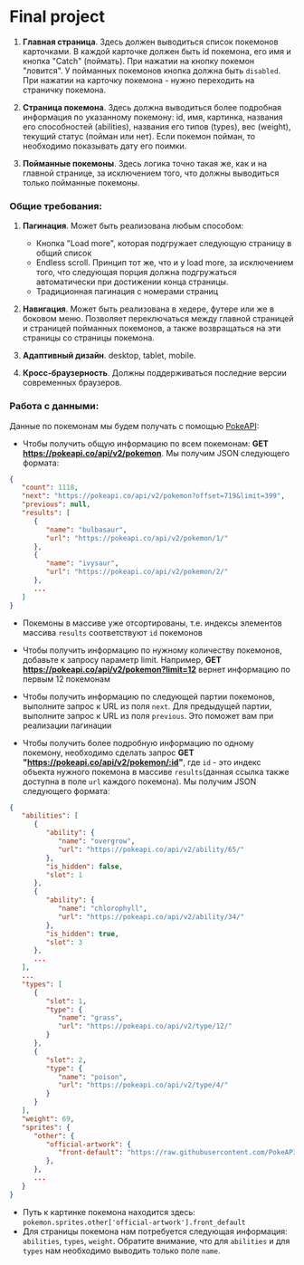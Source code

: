 # Final project

1. **Главная страница**. Здесь должен выводиться список покемонов карточками. В каждой карточке должен быть id покемона, его имя и кнопка "Catch" (поймать). При нажатии на кнопку покемон "ловится". У пойманных покемонов кнопка должна быть `disabled`. При нажатии на карточку покемона - нужно переходить на страничку покемона.

2. **Страница покемона**. Здесь должна выводиться более подробная информация по указанному покемону: id, имя, картинка, названия его способностей (abilities), названия его типов (types), вес (weight), текущий статус (пойман или нет). Если покемон пойман, то необходимо показывать дату его поимки.

3. **Пойманные покемоны**. Здесь логика точно такая же, как и на главной странице, за исключением того, что должны выводиться только пойманные покемоны.

### Общие требования:

1. **Пагинация**. Может быть реализована любым способом: 
    * Кнопка "Load more", которая подгружает следующую страницу в общий список
    * Endless scroll. Принцип тот же, что и у load more, за исключением того, что следующая порция должна подгружаться автоматически при достижении конца страницы.
    * Традиционная пагинация с номерами страниц

2. **Навигация**. Может быть реализована в хедере, футере или же в боковом меню. Позволяет переключаться между главной страницей и страницей пойманных покемонов, а также возвращаться на эти страницы со страницы покемона.

3. **Адаптивный дизайн**. desktop, tablet, mobile.

4. **Кросс-браузерность**. Должны поддерживаться последние версии современных браузеров. 

### Работа с данными:

Данные по покемонам мы будем получать с помощью [PokeAPI](https://pokeapi.co/):

* Чтобы получить общую информацию по всем покемонам: **GET https://pokeapi.co/api/v2/pokemon**. Мы получим JSON следующего формата:

```json
{
   "count": 1118,
   "next": "https://pokeapi.co/api/v2/pokemon?offset=719&limit=399",
   "previous": null,
   "results": [
      {
         "name": "bulbasaur",
         "url": "https://pokeapi.co/api/v2/pokemon/1/"
      },
      {
         "name": "ivysaur",
         "url": "https://pokeapi.co/api/v2/pokemon/2/"
      },
      ...
   ]
}
```
  * Покемоны в массиве уже отсортированы, т.е. индексы элементов массива `results` соответствуют `id` покемонов
  * Чтобы получить информацию по нужному количеству покемонов, добавьте к запросу параметр limit. Например, **GET https://pokeapi.co/api/v2/pokemon?limit=12** вернет информацию по первым 12 покемонам
  * Чтобы получить информацию по следующей партии покемонов, выполните запрос к URL из поля `next`. Для предыдущей партии, выполните запрос к URL из поля `previous`. Это поможет вам при реализации пагинации


* Чтобы получить более подробную информацию по одному покемону, необходимо сделать запрос **GET "https://pokeapi.co/api/v2/pokemon/:id"**, где `id` - это индекс объекта нужного покемона в массиве `results`(данная ссылка также доступна в поле `url` каждого покемона). Мы получим JSON следующего формата:

```json
{
   "abilities": [
      {
         "ability": {
            "name": "overgrow",
            "url": "https://pokeapi.co/api/v2/ability/65/"
         },
         "is_hidden": false,
         "slot": 1
      },
      {
         "ability": {
            "name": "chlorophyll",
            "url": "https://pokeapi.co/api/v2/ability/34/"
         },
         "is_hidden": true,
         "slot": 3
      },
      ...
   ],
   ...
   "types": [
      {
         "slot": 1,
         "type": {
            "name": "grass",
            "url": "https://pokeapi.co/api/v2/type/12/"
         }
      },
      {
         "slot": 2,
         "type": {
            "name": "poison",
            "url": "https://pokeapi.co/api/v2/type/4/"
         }
      }
   ],
   "weight": 69,
   "sprites": {
      "other": {
         "official-artwork": {
            "front-default": "https://raw.githubusercontent.com/PokeAPI/sprites/master/sprites/pokemon/other/official-artwork/2.png"
         },
      },
      ...
   }
}
``` 
  * Путь к картинке покемона находится здесь: `pokemon.sprites.other['official-artwork'].front_default`
  * Для страницы покемона нам потребуется следующая информация: `abilities`, `types`, `weight`. Обратите внимание, что для `abilities` и для `types` нам необходимо выводить только поле `name`.
